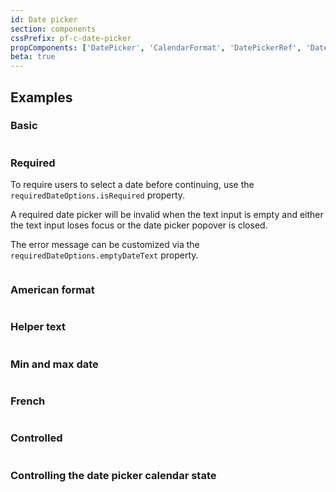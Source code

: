```yaml
---
id: Date picker
section: components
cssPrefix: pf-c-date-picker
propComponents: ['DatePicker', 'CalendarFormat', 'DatePickerRef', 'DatePickerRequiredObject']
beta: true
---
```


## Examples

### Basic

```ts file="./DatePickerBasic.tsx"
```

### Required

To require users to select a date before continuing, use the `requiredDateOptions.isRequired` property.

A required date picker will be invalid when the text input is empty and either the text input loses focus or the date picker popover is closed.

The error message can be customized via the `requiredDateOptions.emptyDateText` property.

```ts file="./DatePickerRequired.tsx"
```

### American format

```ts file="./DatePickerAmerican.tsx"
```

### Helper text

```ts file="./DatePickerHelperText.tsx"
```

### Min and max date

```ts file="./DatePickerMinMax.tsx"
```

### French

```ts file="./DatePickerFrench.tsx"
```

### Controlled

```ts file="./DatePickerControlled.tsx"
```

### Controlling the date picker calendar state

```ts file="./DatePickerControlledCalendar.tsx"
```
